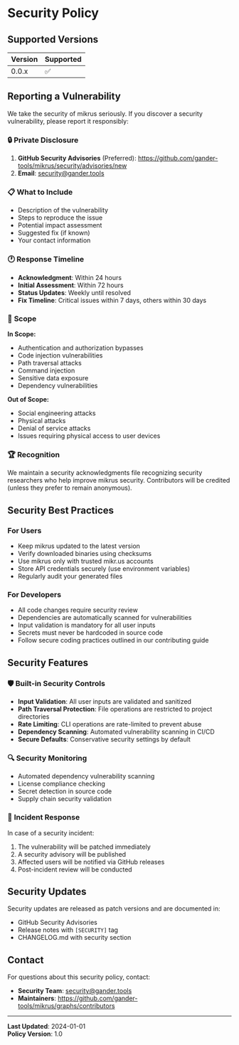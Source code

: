 # Security Policy

## Supported Versions

| Version | Supported          |
| ------- | ------------------ |
| 0.0.x   | :white_check_mark: |

## Reporting a Vulnerability

We take the security of mikrus seriously. If you discover a security vulnerability, please report it responsibly:

### 🔒 **Private Disclosure**
1. **GitHub Security Advisories** (Preferred): https://github.com/gander-tools/mikrus/security/advisories/new
2. **Email**: security@gander.tools

### 📋 **What to Include**
- Description of the vulnerability
- Steps to reproduce the issue
- Potential impact assessment
- Suggested fix (if known)
- Your contact information

### 🕐 **Response Timeline**
- **Acknowledgment**: Within 24 hours
- **Initial Assessment**: Within 72 hours
- **Status Updates**: Weekly until resolved
- **Fix Timeline**: Critical issues within 7 days, others within 30 days

### 🎯 **Scope**
**In Scope:**
- Authentication and authorization bypasses
- Code injection vulnerabilities
- Path traversal attacks
- Command injection
- Sensitive data exposure
- Dependency vulnerabilities

**Out of Scope:**
- Social engineering attacks
- Physical attacks
- Denial of service attacks
- Issues requiring physical access to user devices

### 🏆 **Recognition**
We maintain a security acknowledgments file recognizing security researchers who help improve mikrus security. Contributors will be credited (unless they prefer to remain anonymous).

## Security Best Practices

### For Users
- Keep mikrus updated to the latest version
- Verify downloaded binaries using checksums
- Use mikrus only with trusted mikr.us accounts
- Store API credentials securely (use environment variables)
- Regularly audit your generated files

### For Developers
- All code changes require security review
- Dependencies are automatically scanned for vulnerabilities
- Input validation is mandatory for all user inputs
- Secrets must never be hardcoded in source code
- Follow secure coding practices outlined in our contributing guide

## Security Features

### 🛡️ **Built-in Security Controls**
- **Input Validation**: All user inputs are validated and sanitized
- **Path Traversal Protection**: File operations are restricted to project directories  
- **Rate Limiting**: CLI operations are rate-limited to prevent abuse
- **Dependency Scanning**: Automated vulnerability scanning in CI/CD
- **Secure Defaults**: Conservative security settings by default

### 🔍 **Security Monitoring**
- Automated dependency vulnerability scanning
- License compliance checking
- Secret detection in source code
- Supply chain security validation

### 🚨 **Incident Response**
In case of a security incident:
1. The vulnerability will be patched immediately
2. A security advisory will be published
3. Affected users will be notified via GitHub releases
4. Post-incident review will be conducted

## Security Updates

Security updates are released as patch versions and are documented in:
- GitHub Security Advisories
- Release notes with `[SECURITY]` tag
- CHANGELOG.md with security section

## Contact

For questions about this security policy, contact:
- **Security Team**: security@gander.tools
- **Maintainers**: https://github.com/gander-tools/mikrus/graphs/contributors

---

**Last Updated**: 2024-01-01  
**Policy Version**: 1.0